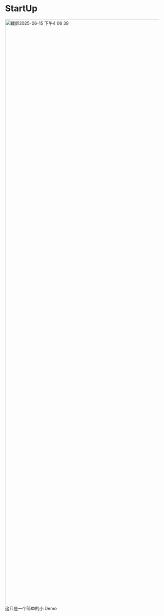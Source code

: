 # StartUp
<img width="1920" alt="截屏2025-06-15 下午4 06 39" src="https://github.com/user-attachments/assets/3a1cd06c-3376-4b7c-880a-dd2461bf185c" />
这只是一个简单的小 Demo
